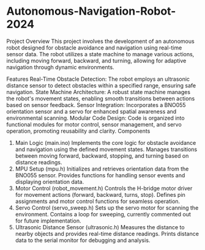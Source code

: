 # Autonomous-Navigation-Robot-2024


Project Overview
This project involves the development of an autonomous robot designed for obstacle avoidance and navigation using real-time sensor data. The robot utilizes a state machine to manage various actions, including moving forward, backward, and turning, allowing for adaptive navigation through dynamic environments.

Features
Real-Time Obstacle Detection: The robot employs an ultrasonic distance sensor to detect obstacles within a specified range, ensuring safe navigation.
State Machine Architecture: A robust state machine manages the robot's movement states, enabling smooth transitions between actions based on sensor feedback.
Sensor Integration: Incorporates a BNO055 orientation sensor and a servo for enhanced spatial awareness and environmental scanning.
Modular Code Design: Code is organized into functional modules for motor control, sensor management, and servo operation, promoting reusability and clarity.
Components
1. Main Logic (main.ino)
Implements the core logic for obstacle avoidance and navigation using the defined movement states.
Manages transitions between moving forward, backward, stopping, and turning based on distance readings.
2. MPU Setup (mpu.h)
Initializes and retrieves orientation data from the BNO055 sensor.
Provides functions for handling sensor events and displaying orientation data.
3. Motor Control (robot_movement.h)
Controls the H-bridge motor driver for movement actions (forward, backward, turns, stop).
Defines pin assignments and motor control functions for seamless operation.
4. Servo Control (servo_sweep.h)
Sets up the servo motor for scanning the environment.
Contains a loop for sweeping, currently commented out for future implementation.
5. Ultrasonic Distance Sensor (ultrasonic.h)
Measures the distance to nearby objects and provides real-time distance readings.
Prints distance data to the serial monitor for debugging and analysis.

